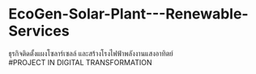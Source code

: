 # EcoGen-Solar-Plant---Renewable-Services
ธุรกิจติดตั้งแผงโซลาร์เซลล์ และสร้างโรงไฟฟ้าพลังงานแสงอาทิตย์ <br>
#PROJECT IN DIGITAL TRANSFORMATION <br>
